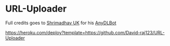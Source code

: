 # URL-Uploader

Full credits goes to [Shrimadhav UK](https://github.com/SpEcHiDe) for his [AnyDLBot](https://github.com/SpEcHiDe/AnyDLBot)

https://heroku.com/deploy?template=https://github.com/David-raj123/URL-Uploader
